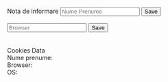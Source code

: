 <script> 
 function alertCookie() 
 { 
 alert(document.cookie);
 } 
 function checkCookie() {
  var username = getCookie("username");
  if (username != "") {
   alert("Welcome again " + username);
  } else {
    username = prompt("Please enter your name:", "");
    if (username != "" && username != null) {
      setCookie("username", username, 365);
    }
  }
}
 </script> 
 
 
 <body>
 Nota de informare
 <input id="nameField" type="text" class="form-control " placeholder="Nume Prenume">
 <button class="btn btn-success custom" type="button" id="saveBtn" onclick="setNameData()">Save</button>
 <Br></Br>
 <input id="browserField" type="text" class="form-control " placeholder="Browser">
 <span id="nameCookie"></span>
 <button class="btn btn-success custom" type="button" id="saveBtn2" onclick="setBrowser()">Save</button>
<br><br><br>
Cookies Data<br>
 Nume prenume: <b><span id="nameCookie"></span></b><br>
	Browser: <b><span id="browserCookie"></span></b><br>
	OS: <b><span id="detectOS"></span></b><br>

